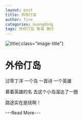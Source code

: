 ```yaml
---
layout: post
title: 外伶仃岛
author: fire
categories: Guangdong 
tags: 外伶仃岛 珠海 旅行
---
```


![title](//image.sideproject.cn/titlex/title_021.jpg){:class="image-title"}

外伶仃岛
=======

过零丁洋 一个岛 一首诗 一个英雄

慕着英雄的名 去这个小岛溜达了一圈

路途实在是绕啊！

---Read More---
